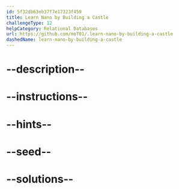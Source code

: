 ```yaml
---
id: 5f32db63eb37f7e17323f459
title: Learn Nano by Building a Castle
challengeType: 12
helpCategory: Relational Databases
url: https://github.com/moT01/.learn-nano-by-building-a-castle
dashedName: learn-nano-by-building-a-castle
---
```


# --description--

# --instructions--

# --hints--

# --seed--

# --solutions--
